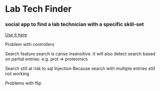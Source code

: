 # Lab Tech Finder
### social app to find a lab technician with a specific skill-set
[Use it here](https://lab-tech-finder.onrender.com/)


Problem with controllers


Search feature
search is canse insensitive. It will also detect search based on partial entries. e.g. prot => proteomics

Search still at risk to sql Injection Because search with multiple entries still not working

Problems with flip
